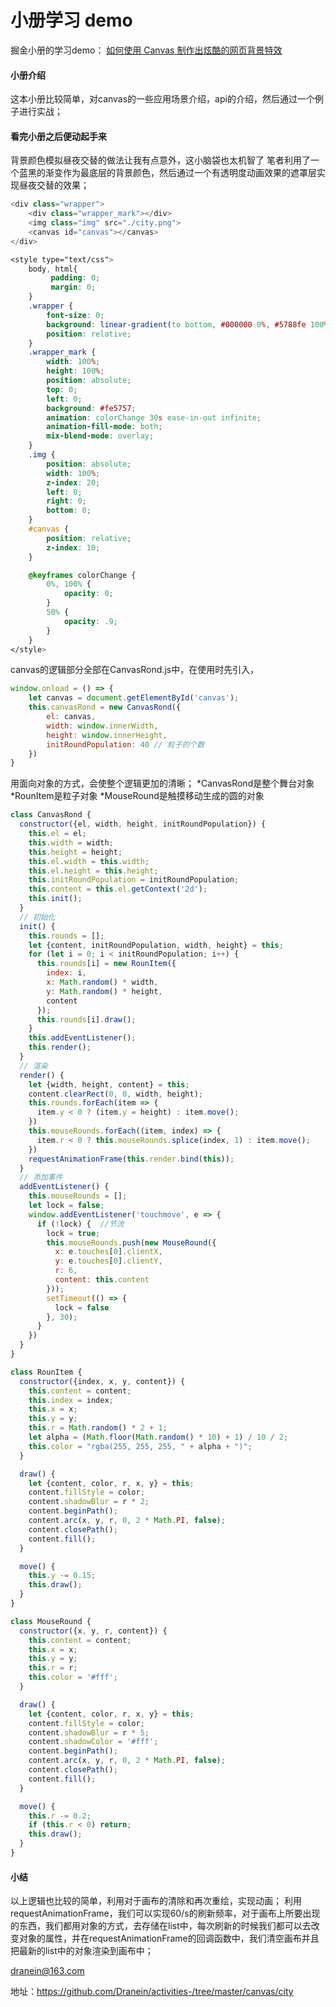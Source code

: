 # 小册学习  demo
掘金小册的学习demo： [如何使用 Canvas 制作出炫酷的网页背景特效](https://juejin.im/book/5a0ab8e2f265da43111fbab2)

#### 小册介绍
这本小册比较简单，对canvas的一些应用场景介绍，api的介绍，然后通过一个例子进行实战；

#### 看完小册之后便动起手来
背景颜色模拟昼夜交替的做法让我有点意外，这小脑袋也太机智了
笔者利用了一个蓝黑的渐变作为最底层的背景颜色，然后通过一个有透明度动画效果的遮罩层实现昼夜交替的效果；

```javascript
<div class="wrapper">
    <div class="wrapper_mark"></div>
    <img class="img" src="./city.png">
    <canvas id="canvas"></canvas>
</div>
```

```css
<style type="text/css">
    body, html{
         padding: 0;
         margin: 0;
    }
    .wrapper {
        font-size: 0;
        background: linear-gradient(to bottom, #000000 0%, #5788fe 100%);
        position: relative;
    }
    .wrapper_mark {
        width: 100%;
        height: 100%;
        position: absolute;
        top: 0;
        left: 0;
        background: #fe5757;
        animation: colorChange 30s ease-in-out infinite;
        animation-fill-mode: both;
        mix-blend-mode: overlay;
    }
    .img {
        position: absolute;
        width: 100%;
        z-index: 20;
        left: 0;
        right: 0;
        bottom: 0;
    }
    #canvas {
        position: relative;
        z-index: 10;
    }

    @keyframes colorChange {
        0%, 100% {
            opacity: 0;
        }
        50% {
            opacity: .9;
        }
    }
</style>
```
canvas的逻辑部分全部在CanvasRond.js中，在使用时先引入，



```javascript
window.onload = () => {
    let canvas = document.getElementById('canvas');
    this.canvasRond = new CanvasRond({
        el: canvas,
        width: window.innerWidth,
        height: window.innerHeight,
        initRoundPopulation: 40 // 粒子的个数
    })
}
```

用面向对象的方式，会使整个逻辑更加的清晰；
*CanvasRond是整个舞台对象
*RounItem是粒子对象
*MouseRound是触摸移动生成的圆的对象

```javascript
class CanvasRond {
  constructor({el, width, height, initRoundPopulation}) {
    this.el = el;
    this.width = width;
    this.height = height;
    this.el.width = this.width;
    this.el.height = this.height;
    this.initRoundPopulation = initRoundPopulation;
    this.content = this.el.getContext('2d');
    this.init();
  }
  // 初始化
  init() {
    this.rounds = [];
    let {content, initRoundPopulation, width, height} = this;
    for (let i = 0; i < initRoundPopulation; i++) {
      this.rounds[i] = new RounItem({
        index: i,
        x: Math.random() * width,
        y: Math.random() * height,
        content
      });
      this.rounds[i].draw();
    }
    this.addEventListener();
    this.render();
  }
  // 渲染
  render() {
    let {width, height, content} = this;
    content.clearRect(0, 0, width, height);
    this.rounds.forEach(item => {
      item.y < 0 ? (item.y = height) : item.move();
    })
    this.mouseRounds.forEach((item, index) => {
      item.r < 0 ? this.mouseRounds.splice(index, 1) : item.move();
    })
    requestAnimationFrame(this.render.bind(this));
  }
  // 添加事件
  addEventListener() {
    this.mouseRounds = [];
    let lock = false;
    window.addEventListener('touchmove', e => {
      if (!lock) {  //节流
        lock = true;
        this.mouseRounds.push(new MouseRound({
          x: e.touches[0].clientX,
          y: e.touches[0].clientY,
          r: 6,
          content: this.content
        }));
        setTimeout(() => {
          lock = false
        }, 30);
      }
    })
  }
}

class RounItem {
  constructor({index, x, y, content}) {
    this.content = content;
    this.index = index;
    this.x = x;
    this.y = y;
    this.r = Math.random() * 2 + 1;
    let alpha = (Math.floor(Math.random() * 10) + 1) / 10 / 2;
    this.color = "rgba(255, 255, 255, " + alpha + ")";
  }

  draw() {
    let {content, color, r, x, y} = this;
    content.fillStyle = color;
    content.shadowBlur = r * 2;
    content.beginPath();
    content.arc(x, y, r, 0, 2 * Math.PI, false);
    content.closePath();
    content.fill();
  }

  move() {
    this.y -= 0.15;
    this.draw();
  }
}

class MouseRound {
  constructor({x, y, r, content}) {
    this.content = content;
    this.x = x;
    this.y = y;
    this.r = r;
    this.color = '#fff';
  }

  draw() {
    let {content, color, r, x, y} = this;
    content.fillStyle = color;
    content.shadowBlur = r * 5;
    content.shadowColor = '#fff';
    content.beginPath();
    content.arc(x, y, r, 0, 2 * Math.PI, false);
    content.closePath();
    content.fill();
  }

  move() {
    this.r -= 0.2;
    if (this.r < 0) return;
    this.draw();
  }
}
```

#### 小结
以上逻辑也比较的简单，利用对于画布的清除和再次重绘，实现动画；
利用requestAnimationFrame，我们可以实现60/s的刷新频率，对于画布上所要出现的东西，我们都用对象的方式，去存储在list中，每次刷新的时候我们都可以去改变对象的属性，并在requestAnimationFrame的回调函数中，我们清空画布并且把最新的list中的对象渲染到画布中；

dranein@163.com

地址：https://github.com/Dranein/activities-/tree/master/canvas/city